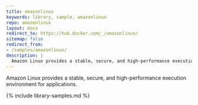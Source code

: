 ```yaml
---
title: amazonlinux
keywords: library, sample, amazonlinux
repo: amazonlinux
layout: docs
redirect_to: https://hub.docker.com/_/amazonlinux/
sitemap: false
redirect_from:
- /samples/amazonlinux/
description: |
  Amazon Linux provides a stable, secure, and high-performance execution environment for applications.
---
```


Amazon Linux provides a stable, secure, and high-performance execution environment for applications.


{% include library-samples.md %}
